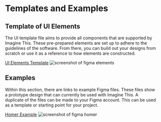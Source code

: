 # Templates and Examples

## Template of UI Elements
The UI template file aims to provide all components that are supported by Imagine This. These pre-prepared elements are set up to adhere to the guidelines of the software. From there, you can build out your designs from scratch or use it as a reference to how elements are constructed.

[UI Elements Template](https://www.figma.com/file/I0DiWpmkqPomW8b7w0c0bu/UI-Elements-Template)
![screenshot of figma elements](https://github.com/ImagineThisUCL/ImagineThisUCL.github.io/blob/master/getting%20started/assets/UI%20Elements%20Temp.png?raw=true)

## Examples
Within this section, there are links to example Figma files. These files show a prototype design that can currently be used with Imagine This. A duplicate of the files can be made to your Figma account. This can be used as a template or starting point for your project.

[Homer Example](https://www.figma.com/file/qTGveJmjZdMU2QsrGDOPhg/Homer_example)
![screenshot of figma homer](https://github.com/ImagineThisUCL/ImagineThisUCL.github.io/blob/master/getting%20started/assets/Homer%20Example.png?raw=true)



